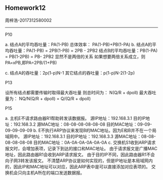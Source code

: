 ## Homework12

周梓浩-2017312580002

------

P10

a.
结点A的平均吞吐量：PA(1-PB)
总体效率：
PA(1-PB)+PB(1-PA)
b.
结点A的平均吞吐量：PA(1-PB) = 2PB(1-PB) = 2PB - 2PB2
结点B的平均吞吐量：PB(1-PA) = PB(1-2PB) = PB- 2PB2
显然不是两倍的关系
如果想要两倍关系成立，则PA=xPB,即PA=2PB/(1+PB)

c.
结点A的吞吐量：2p(1-p)N-1
其它结点的吞吐量：p(1-p)N-2(1-2p)

P13

设所有结点都需要传输时取得最大吞吐量
则总时间为： N(Q/R + dpoll)
最大吞吐量为： NQ/N(Q/R + dpoll) = Q/(Q/R + dpoll)

P15

a.
主机E不请求路由器R1帮助转发该数据报。
源IP地址：192.168.3.1
目的IP地址：192.168.3.2
源MAC地址：08-08-08-08-08-08
目的MAC地址：09-09-09-09-09-09
b.
E不执行ARP协议来发现B的MAC地址。因为E和B并不在一个局域网中。
源IP地址：192.168.3.1
目的IP地址：192.168.3.3
源MAC地址：08-08-08-08-08-08
目的MAC地址：0A-0A-0A-0A-0A-0A
c.
交换机S1收到ARP请求报文时，会增加表项，记录下到达的接口和MAC地址。
由于请求报文是广播MAC地址，因此路由器R1会收到ARP请求报文。
由于目的IP不同，因此路由器R1不会向子网3转发该报文。
不清楚ARP协议是如何实现的，但是IP地址是本局域网内的，因此IP和MAC地址可以对应，因此ARP表中是可以直接添加对应表项的。
交换机会只向主机A所在的端口发送数据报。


